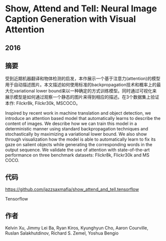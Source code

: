 # Show, Attend and Tell: Neural Image Caption Generation with Visual Attention

## 2016

## 摘要

受到近期机器翻译和物体检测的启发，本作展示一个基于注意力(attention)的模型用于自动描述图片。本文描述如何使用标准的backpropagation技术和概率上的最大化variational lower bound来以一种确定的方式训练模型。同时通过可视化来展示模型是如何通过观察一个静态的图片来得到相应的描述。在3个数据集上验证本作: Filckr8k, Filckr30k, MSCOCO。

Inspired by recent work in machine translation and object detection, we introduce an attention based model that automatically learns to describe the content of images. We describe how we can train this model in a deterministic manner using standard backpropagation techniques and stochastically by maximizing a variational lower bound. We also show through visualization how the model is able to automatically learn to fix its gaze on salient objects while generating the corresponding words in the output sequence. We validate the use of attention with state-of-the-art performance on three benchmark datasets: Flickr8k, Flickr30k and MS COCO.

## 代码

<https://github.com/jazzsaxmafia/show_attend_and_tell.tensorflow>

Tensorflow

## 作者

Kelvin Xu, Jimmy Lei Ba, Ryan Kiros, Kyunghyun Cho, Aaron Courville, Ruslan Salakhutdinov, Richard S. Zemel, Yoshua Bengio

